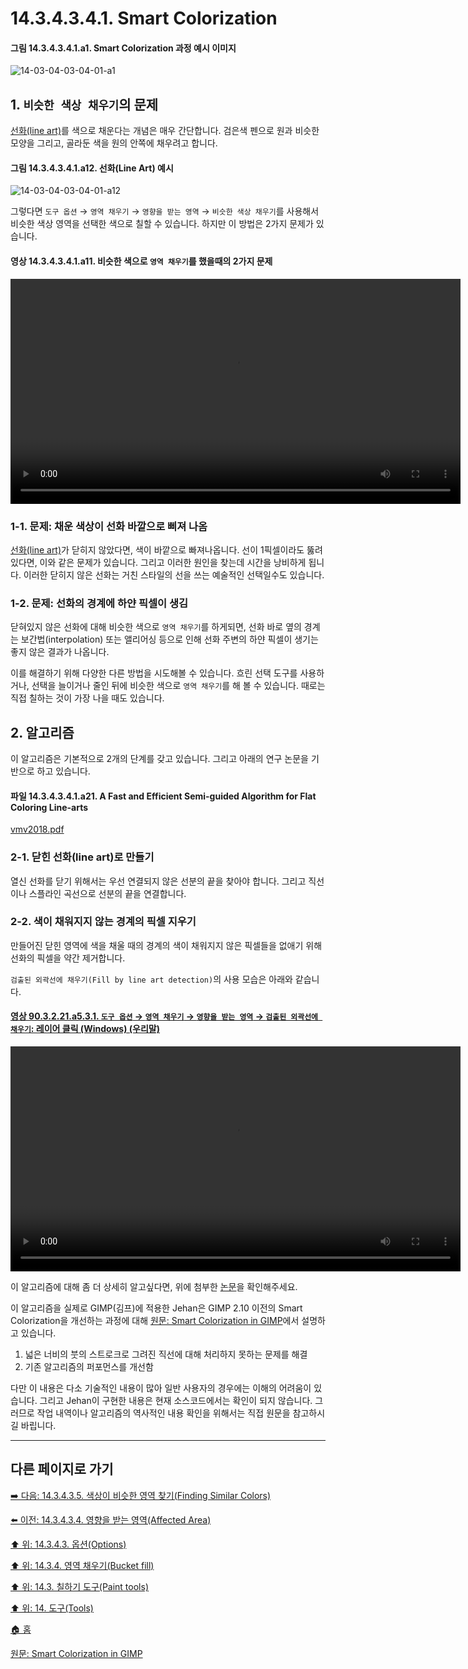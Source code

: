 # 14.3.4.3.4.1. Smart Colorization

<a id="14-03-04-03-04-01-a1"></a>

#### 그림 14.3.4.3.4.1.a1. Smart Colorization 과정 예시 이미지
![14-03-04-03-04-01-a1](https://github.com/wonder13662/gimp/assets/15767104/48d385e3-a72a-4db4-b8e3-f47e03bca1d2)

## 1. `비슷한 색상 채우기`의 문제
[선화(line art)](https://en.wikipedia.org/wiki/Line_art)를 색으로 채운다는 개념은 매우 간단합니다. 검은색 펜으로 원과 비슷한 모양을 그리고, 골라둔 색을 원의 안쪽에 채우려고 합니다.

<a id="14-03-04-03-04-01-a12"></a>

#### 그림 14.3.4.3.4.1.a12. 선화(Line Art) 예시
![14-03-04-03-04-01-a12](https://github.com/wonder13662/gimp/assets/15767104/37a7d02f-53d0-4246-8bcc-94aab69e3cbc)

그렇다면 `도구 옵션` → `영역 채우기` → `영향을 받는 영역` → `비슷한 색상 채우기`를 사용해서 비슷한 색상 영역을 선택한 색으로 칠할 수 있습니다. 하지만 이 방법은 2가지 문제가 있습니다.

<a id="14-03-04-03-04-01-a11"></a>

#### 영상 14.3.4.3.4.1.a11. 비슷한 색으로 `영역 채우기`를 했을때의 2가지 문제
<video controls="controls" width="720" src="https://github.com/wonder13662/gimp/assets/15767104/7d1a1d8d-0d5d-4841-882a-6e6ee76d7221"></video>

### 1-1. 문제: 채운 색상이 선화 바깥으로 삐져 나옴
[선화(line art)](https://en.wikipedia.org/wiki/Line_art)가 닫히지 않았다면, 색이 바깥으로 빠져나옵니다. 선이 1픽셀이라도 뚫려있다면, 이와 같은 문제가 있습니다. 그리고 이러한 원인을 찾는데 시간을 낭비하게 됩니다. 이러한 닫히지 않은 선화는 거친 스타일의 선을 쓰는 예술적인 선택일수도 있습니다.

### 1-2. 문제: 선화의 경계에 하얀 픽셀이 생김
닫혀있지 않은 선화에 대해 비슷한 색으로 `영역 채우기`를 하게되면, 선화 바로 옆의 경계는 보간법(interpolation) 또는 앨리어싱 등으로 인해 선화 주변의 하얀 픽셀이 생기는 좋지 않은 결과가 나옵니다. 

이를 해결하기 위해 다양한 다른 방법을 시도해볼 수 있습니다. 흐린 선택 도구를 사용하거나, 선택을 늘이거나 줄인 뒤에 비슷한 색으로 `영역 채우기`를 해 볼 수 있습니다. 때로는 직접 칠하는 것이 가장 나을 때도 있습니다.

## 2. 알고리즘
이 알고리즘은 기본적으로 2개의 단계를 갖고 있습니다. 그리고 아래의 연구 논문을 기반으로 하고 있습니다.

<a id="14-03-04-03-04-01-a21"></a>

#### 파일 14.3.4.3.4.1.a21. A Fast and Efficient Semi-guided Algorithm for Flat Coloring Line-arts
[vmv2018.pdf](https://github.com/wonder13662/gimp/files/15295222/vmv2018.pdf)

### 2-1. 닫힌 선화(line art)로 만들기
열신 선화를 닫기 위해서는 우선 연결되지 않은 선분의 끝을 찾아야 합니다. 그리고 직선이나 스플라인 곡선으로 선분의 끝을 연결합니다.

### 2-2. 색이 채워지지 않는 경계의 픽셀 지우기
만들어진 닫힌 영역에 색을 채울 때의 경계의 색이 채워지지 않은 픽셀들을 없애기 위해 선화의 픽셀을 약간 제거합니다.

`검출된 외곽선에 채우기(Fill by line art detection)`의 사용 모습은 아래와 같습니다.

<a id="90-03-02-21-a5-03-01"></a>

#### [영상 90.3.2.21.a5.3.1. `도구 옵션` → `영역 채우기` → `영향을 받는 영역` → `검출된 외곽선에 채우기`: 레이어 클릭 (Windows) (우리말)](./90-03-02-21-bucket_fill.md#90-03-02-21-a5-03-01)
<video controls="controls" width="720" src="https://github.com/wonder13662/gimp/assets/15767104/9e047014-0ab5-4851-8ed4-04287e5380cf"></video>

이 알고리즘에 대해 좀 더 상세히 알고싶다면, 위에 첨부한 [논문](./14-03-04-03-04-01-smart_colorization.md#14-03-04-03-04-01-a21)을 확인해주세요.

이 알고리즘을 실제로 GIMP(김프)에 적용한 Jehan은 GIMP 2.10 이전의 Smart Colorization을 개선하는 과정에 대해 [원문: Smart Colorization in GIMP](https://girinstud.io/news/2019/02/smart-colorization-in-gimp/)에서 설명하고 있습니다.

1. 넓은 너비의 붓의 스트로크로 그려진 직선에 대해 처리하지 못하는 문제를 해결
2. 기존 알고리즘의 퍼포먼스를 개선함

다만 이 내용은 다소 기술적인 내용이 많아 일반 사용자의 경우에는 이해의 어려움이 있습니다. 그리고 Jehan이 구현한 내용은 현재 소스코드에서는 확인이 되지 않습니다. 그러므로 작업 내역이나 알고리즘의 역사적인 내용 확인을 위해서는 직접 원문을 참고하시길 바립니다.

[comment]: <> (TODO 글 작성자로부터 저작권 허락을 받아야함)

***

## 다른 페이지로 가기

[➡️ 다음: 14.3.4.3.5. 색상이 비슷한 영역 찾기(Finding Similar Colors)](./14-03-04-03-05-finding_similar_colors.md)

[⬅️ 이전: 14.3.4.3.4. 영향을 받는 영역(Affected Area)](./14-03-04-03-04-00-affected_area.md)

[⬆️ 위: 14.3.4.3. 옵션(Options)](./14-03-04-03-00-options.md)

[⬆️ 위: 14.3.4. 영역 채우기(Bucket fill)](./14-03-04-00-bucket-fill.md)

[⬆️ 위: 14.3. 칠하기 도구(Paint tools)](./14-03-00-paint-tools.md)

[⬆️ 위: 14. 도구(Tools)](./14-00-tools.md)

[🏠 홈](./00-home.md)

[원문: Smart Colorization in GIMP](https://girinstud.io/news/2019/02/smart-colorization-in-gimp/)